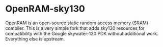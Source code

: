 # OpenRAM-sky130

OpenRAM is an open-source static random access memory (SRAM) compiler. This is a very simple fork that adds sky130 resources for compatibility with the Google skywater-130 PDK without additional work. Everything else is upstream.
